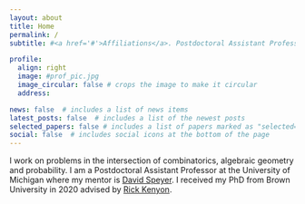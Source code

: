 ```yaml
---
layout: about
title: Home
permalink: /
subtitle: #<a href='#'>Affiliations</a>. Postdoctoral Assistant Professor, University of Michigan.

profile:
  align: right
  image: #prof_pic.jpg
  image_circular: false # crops the image to make it circular
  address:  

news: false  # includes a list of news items
latest_posts: false  # includes a list of the newest posts
selected_papers: false # includes a list of papers marked as "selected={true}"
social: false  # includes social icons at the bottom of the page
---
```


I work on problems in the intersection of combinatorics, algebraic geometry and probability. I am a Postdoctoral Assistant Professor at the University of Michigan where my mentor is [David Speyer](http://www-personal.umich.edu/~speyer/). I received my PhD from Brown University in 2020 advised by [Rick Kenyon](https://gauss.math.yale.edu/~rwk25/).
